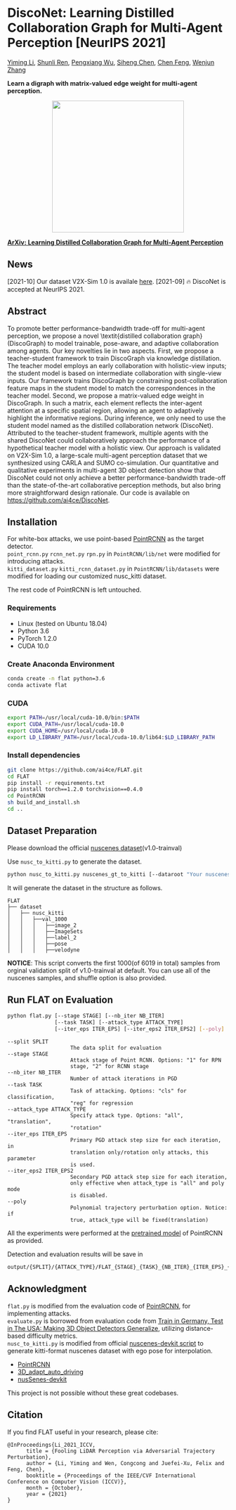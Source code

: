 # DiscoNet: Learning Distilled Collaboration Graph for Multi-Agent Perception [NeurIPS 2021]

[Yiming Li](https://scholar.google.com/citations?user=i_aajNoAAAAJ), [Shunli Ren](https://github.com/ShunliRen), [Pengxiang Wu](https://scholar.google.com/citations?user=MXLs7GcAAAAJ&hl=en), [Siheng Chen](https://scholar.google.com/citations?user=W_Q33RMAAAAJ&hl=en), [Chen Feng](https://scholar.google.com/citations?user=YeG8ZM0AAAAJ), [Wenjun Zhang](https://www.researchgate.net/profile/Wenjun-Zhang-29)

**Learn a digraph with matrix-valued edge weight for multi-agent perception.**

<p align="center"><img src='docs/pics/FLAT.png' align="center" height="300px"> </p>

[**ArXiv: Learning Distilled Collaboration Graph for Multi-Agent Perception**](https://arxiv.org/abs/2103.15326)        



## News
[2021-10]  Our dataset V2X-Sim 1.0 is availale [here](https://ai4ce.github.io/V2X-Sim/).
[2021-09]  🔥 DiscoNet is accepted at NeurIPS 2021.

## Abstract
To promote better performance-bandwidth trade-off for multi-agent perception, we propose a novel \textit{distilled collaboration graph} (DiscoGraph) to model trainable, pose-aware, and adaptive collaboration among agents. Our key novelties lie in two aspects. 
First, we propose a teacher-student framework to train DiscoGraph via knowledge distillation. The teacher model employs an early collaboration with holistic-view inputs; the student model is based on intermediate collaboration with single-view inputs. Our framework trains DiscoGraph by constraining post-collaboration feature maps in the student model to match the correspondences in the teacher model. Second, we propose a matrix-valued edge weight in DiscoGraph. In such a matrix, each element reflects the inter-agent attention at a specific spatial region, allowing an agent to adaptively highlight the informative regions. During inference, we only need to use the student model named as the distilled collaboration network (DiscoNet). Attributed to the teacher-student framework, multiple agents with the shared DiscoNet could collaboratively approach the performance of a hypothetical teacher model with a holistic view. Our approach is validated on V2X-Sim $1.0$, a large-scale multi-agent perception dataset that we synthesized using CARLA and SUMO co-simulation. Our quantitative and qualitative experiments in multi-agent 3D object detection show that DiscoNet could not only achieve a better performance-bandwidth trade-off than the state-of-the-art collaborative perception methods, but also bring more straightforward design rationale. Our code is available on https://github.com/ai4ce/DiscoNet.

## Installation
For white-box attacks, we use point-based [PointRCNN](https://github.com/sshaoshuai/PointRCNN) as the target detector.  
```point_rcnn.py``` ```rcnn_net.py``` ```rpn.py``` in ```PointRCNN/lib/net``` were modified for introducing attacks.   
```kitti_dataset.py``` ```kitti_rcnn_dataset.py```  in ```PointRCNN/lib/datasets``` were modified for loading our customized nusc_kitti dataset.   
  
The rest code of PointRCNN is left untouched.
### Requirements
* Linux (tested on Ubuntu 18.04)
* Python 3.6
* PyTorch 1.2.0
* CUDA 10.0



### Create Anaconda Environment
```bash
conda create -n flat python=3.6
conda activate flat
```

### CUDA
```bash
export PATH=/usr/local/cuda-10.0/bin:$PATH
export CUDA_PATH=/usr/local/cuda-10.0
export CUDA_HOME=/usr/local/cuda-10.0
export LD_LIBRARY_PATH=/usr/local/cuda-10.0/lib64:$LD_LIBRARY_PATH
```
### Install dependencies
```bash
git clone https://github.com/ai4ce/FLAT.git
cd FLAT
pip install -r requirements.txt
pip install torch==1.2.0 torchvision==0.4.0
cd PointRCNN
sh build_and_install.sh
cd ..
```

## Dataset Preparation
Please download the official [nuscenes dataset](https://www.nuscenes.org/nuscenes)(v1.0-trainval)

Use ```nusc_to_kitti.py``` to generate the dataset.

```bash
python nusc_to_kitti.py nuscenes_gt_to_kitti [--dataroot "Your nuscenes dataroot"]
```

It will generate the dataset in the structure as follows.
```
FLAT
├── dataset
│   ├── nusc_kitti
│   │   ├──val_1000
│   │   │   ├──image_2
│   │   │   ├──ImageSets
│   │   │   ├──label_2
│   │   │   ├──pose
│   │   │   ├──velodyne
```

**NOTICE**: This script converts the first 1000(of 6019 in total) samples from orginal validation split of v1.0-trainval at default. You can use all of the nuscenes samples, and shuffle option is also provided.

## Run FLAT on Evaluation
```bash
python flat.py [--stage STAGE] [--nb_iter NB_ITER]
               [--task TASK] [--attack_type ATTACK_TYPE] 
               [--iter_eps ITER_EPS] [--iter_eps2 ITER_EPS2] [--poly]
```

```
--split SPLIT       
                    The data split for evaluation
--stage STAGE       
                    Attack stage of Point RCNN. Options: "1" for RPN
                    stage, "2" for RCNN stage
--nb_iter NB_ITER   
                    Number of attack iterations in PGD
--task TASK         
                    Task of attacking. Options: "cls" for classification,
                    "reg" for regression
--attack_type ATTACK_TYPE
                    Specify attack type. Options: "all", "translation",
                    "rotation"
--iter_eps ITER_EPS 
                    Primary PGD attack step size for each iteration, in
                    translation only/rotation only attacks, this parameter
                    is used.
--iter_eps2 ITER_EPS2
                    Secondary PGD attack step size for each iteration,
                    only effective when attack_type is "all" and poly mode
                    is disabled.
--poly              
                    Polynomial trajectory perturbation option. Notice: if
                    true, attack_type will be fixed(translation)
```
All the experiments were performed at the [pretrained model](checkpoint_epoch_70.pth) of PointRCNN as provided.

Detection and evaluation results will be save in 
```bash
output/{SPLIT}/{ATTACK_TYPE}/FLAT_{STAGE}_{TASK}_{NB_ITER}_{ITER_EPS}_{ITER_EPS2}
```

## Acknowledgment  
```flat.py``` is modified from the evaluation code of [PointRCNN](https://github.com/sshaoshuai/PointRCNN), for implementing attacks.  
```evaluate.py``` is  borrowed from evaluation code from [Train in Germany, Test in The USA: Making 3D Object Detectors Generalize](https://github.com/cxy1997/3D_adapt_auto_driving), utilizing distance-based difficulty metrics.  
```nusc_to_kitti.py``` is  modified from official [nuscenes-devkit script](https://github.com/nutonomy/nuscenes-devkit/blob/master/python-sdk/nuscenes/scripts/export_kitti.py) to generate kitti-format nuscenes dataset with ego pose for interpolation.  
* [PointRCNN](https://github.com/sshaoshuai/PointRCNN)
* [3D_adapt_auto_driving](https://github.com/cxy1997/3D_adapt_auto_driving)
* [nusSenes-devkit](https://github.com/nutonomy/nuscenes-devkit)

This project is not possible without these great codebases.

## Citation
If you find FLAT useful in your research, please cite:
```
@InProceedings{Li_2021_ICCV,
      title = {Fooling LiDAR Perception via Adversarial Trajectory Perturbation},
      author = {Li, Yiming and Wen, Congcong and Juefei-Xu, Felix and Feng, Chen},
      booktitle = {Proceedings of the IEEE/CVF International Conference on Computer Vision (ICCV)},
      month = {October},
      year = {2021}
}
```

